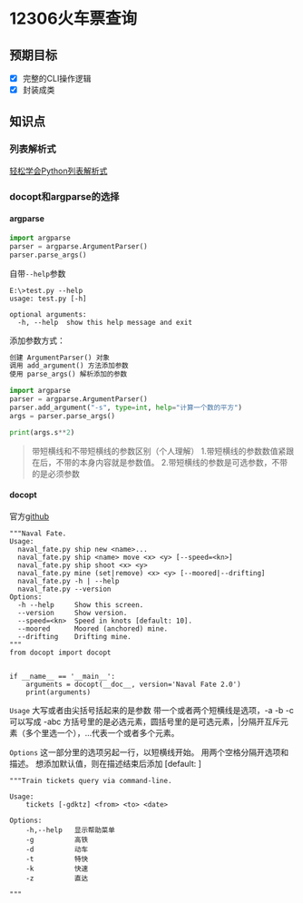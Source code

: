 # 12306火车票查询

## 预期目标
- [x] 完整的CLI操作逻辑
- [x] 封装成类

## 知识点
### 列表解析式
[轻松学会Python列表解析式](http://codingpy.com/article/python-list-comprehensions-explained-visually/)  

### docopt和argparse的选择

#### argparse

```Python
import argparse
parser = argparse.ArgumentParser()
parser.parse_args()
```
自带`--help`参数  
```
E:\>test.py --help
usage: test.py [-h]

optional arguments:
  -h, --help  show this help message and exit
```
添加参数方式：  
```Python
创建 ArgumentParser() 对象
调用 add_argument() 方法添加参数
使用 parse_args() 解析添加的参数

import argparse
parser = argparse.ArgumentParser()
parser.add_argument("-s", type=int, help="计算一个数的平方")
args = parser.parse_args()

print(args.s**2)
```

>	带短横线和不带短横线的参数区别（个人理解）
	1.带短横线的参数数值紧跟在后，不带的本身内容就是参数值。
	2.带短横线的参数是可选参数，不带的是必须参数
	
#### docopt

官方[github](https://github.com/docopt/docopt)
```
"""Naval Fate.
Usage:
  naval_fate.py ship new <name>...
  naval_fate.py ship <name> move <x> <y> [--speed=<kn>]
  naval_fate.py ship shoot <x> <y>
  naval_fate.py mine (set|remove) <x> <y> [--moored|--drifting]
  naval_fate.py -h | --help
  naval_fate.py --version
Options:
  -h --help     Show this screen.
  --version     Show version.
  --speed=<kn>  Speed in knots [default: 10].
  --moored      Moored (anchored) mine.
  --drifting    Drifting mine.
"""
from docopt import docopt


if __name__ == '__main__':
    arguments = docopt(__doc__, version='Naval Fate 2.0')
    print(arguments)
```

`Usage`
大写或者由尖括号括起来的是参数
带一个或者两个短横线是选项，-a -b -c 可以写成 -abc
方括号里的是必选元素，圆括号里的是可选元素，|分隔开互斥元素（多个里选一个），...代表一个或者多个元素。

`Options`
这一部分里的选项另起一行，以短横线开始。
用两个空格分隔开选项和描述。
想添加默认值，则在描述结束后添加 [default: <my-default-value>]


```
"""Train tickets query via command-line.

Usage:
    tickets [-gdktz] <from> <to> <date>

Options:
    -h,--help   显示帮助菜单
    -g          高铁
    -d          动车
    -t          特快
    -k          快速
    -z          直达

"""
```
